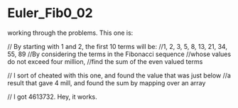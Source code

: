 # Euler_Fib0_02
working through the problems. 
This one is:

// By starting with 1 and 2, the first 10 terms will be:
//1, 2, 3, 5, 8, 13, 21, 34, 55, 89
//By considering the terms in the Fibonacci sequence
//whose values do not exceed four million,
//find the sum of the even valued terms


// I sort of cheated with this one, and found the value that was just below 
//a result that gave 4 mill, and found the sum by mapping over an array

// I got 4613732. Hey, it works.

